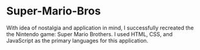 # Super-Mario-Bros
With idea of nostalgia and application in mind, I successfully recreated the the Nintendo game: Super Mario Brothers.   I used HTML, CSS, and JavaScript as the primary languages for this application.

